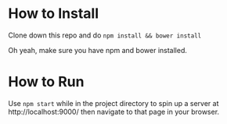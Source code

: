 # How to Install
Clone down this repo and do `npm install && bower install`

Oh yeah, make sure you have npm and bower installed.

# How to Run
Use `npm start` while in the project directory to spin up a server at http://localhost:9000/ then navigate to that page in your browser.